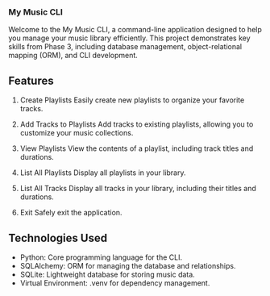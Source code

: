 ### My Music CLI

Welcome to the My Music CLI, a command-line application designed to help you manage your music library efficiently. This project demonstrates key skills from Phase 3, including database management, object-relational mapping (ORM), and CLI development.

## Features
1. Create Playlists
Easily create new playlists to organize your favorite tracks.

2. Add Tracks to Playlists
Add tracks to existing playlists, allowing you to customize your music collections.

3. View Playlists
View the contents of a playlist, including track titles and durations.

4. List All Playlists
Display all playlists in your library.

5. List All Tracks
Display all tracks in your library, including their titles and durations.

6. Exit
Safely exit the application.

## Technologies Used

- Python: Core programming language for the CLI.
- SQLAlchemy: ORM for managing the database and relationships.
- SQLite: Lightweight database for storing music data.
- Virtual Environment: .venv for dependency management.